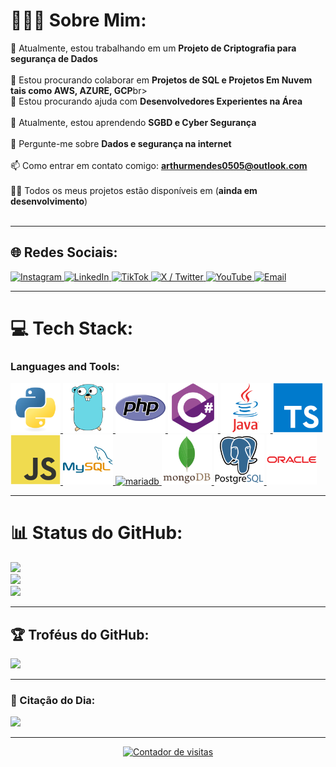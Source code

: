 # 🙋🏻‍♂️ Sobre Mim:
🔭 Atualmente, estou trabalhando em um **Projeto de Criptografia para segurança de Dados**<br><br>
👯 Estou procurando colaborar em **Projetos de SQL e Projetos Em Nuvem tais como AWS, AZURE, GCP**br><br>
🤝 Estou procurando ajuda com **Desenvolvedores Experientes na Área**<br><br>
🌱 Atualmente, estou aprendendo **SGBD e Cyber Segurança**<br><br>
💬 Pergunte-me sobre **Dados e segurança na internet**<br><br>
📫 Como entrar em contato comigo: **arthurmendes0505@outlook.com**<br><br>
👨‍💻 Todos os meus projetos estão disponíveis em (**ainda em desenvolvimento**)<br><br>

---

## 🌐 Redes Sociais:
<p align="left">
  <a href="https://instagram.com/Arthurlynow" target="_blank">
    <img src="https://img.shields.io/badge/Instagram-%23E4405F?style=for-the-badge&logo=Instagram&logoColor=white" alt="Instagram"/>
  </a>
  <a href="#">
    <img src="https://img.shields.io/badge/LinkedIn-%230077B5?style=for-the-badge&logo=linkedin&logoColor=white" alt="LinkedIn"/>
  </a>
  <a href="https://tiktok.com/@ArthurEntsev33" target="_blank">
    <img src="https://img.shields.io/badge/TikTok-%23000000?style=for-the-badge&logo=TikTok&logoColor=white" alt="TikTok"/>
  </a>
  <a href="https://x.com/ArthurEntsev33" target="_blank">
    <img src="https://img.shields.io/badge/X-%23000000?style=for-the-badge&logo=X&logoColor=white" alt="X / Twitter"/>
  </a>
  <a href="https://youtube.com/@@ArthurmEntsev" target="_blank">
    <img src="https://img.shields.io/badge/YouTube-%23FF0000?style=for-the-badge&logo=YouTube&logoColor=white" alt="YouTube"/>
  </a>
  <a href="mailto:arthurmendes0505@outlook.com">
    <img src="https://img.shields.io/badge/Email-D14836?style=for-the-badge&logo=gmail&logoColor=white" alt="Email"/>
  </a>
</p>

---

# 💻 Tech Stack:
<h3 align="left">Languages and Tools:</h3>
<p align="left"> 
  <a href="https://www.python.org" target="_blank" rel="noreferrer"> 
    <img src="https://raw.githubusercontent.com/devicons/devicon/master/icons/python/python-original.svg" alt="python" width="80" height="80"/> 
  </a> 
  <a href="https://golang.org" target="_blank" rel="noreferrer"> 
    <img src="https://raw.githubusercontent.com/devicons/devicon/master/icons/go/go-original.svg" alt="go" width="80" height="80"/> 
  </a> 
  <a href="https://www.php.net" target="_blank" rel="noreferrer"> 
    <img src="https://raw.githubusercontent.com/devicons/devicon/master/icons/php/php-original.svg" alt="php" width="80" height="80"/> 
  </a> 
  <a href="https://www.w3schools.com/cs/" target="_blank" rel="noreferrer"> 
    <img src="https://raw.githubusercontent.com/devicons/devicon/master/icons/csharp/csharp-original.svg" alt="csharp" width="80" height="80"/> 
  </a> 
  <a href="https://www.java.com/" target="_blank" rel="noreferrer"> 
    <img src="https://raw.githubusercontent.com/devicons/devicon/master/icons/java/java-original-wordmark.svg" alt="java" width="80" height="80"/> 
  </a> 
  <a href="https://www.typescriptlang.org/" target="_blank" rel="noreferrer"> 
    <img src="https://raw.githubusercontent.com/devicons/devicon/master/icons/typescript/typescript-original.svg" alt="typescript" width="80" height="80"/> 
  </a> 
  <a href="https://developer.mozilla.org/en-US/docs/Web/JavaScript" target="_blank" rel="noreferrer"> 
    <img src="https://raw.githubusercontent.com/devicons/devicon/master/icons/javascript/javascript-original.svg" alt="javascript" width="80" height="80"/> 
  </a> 
  <a href="https://www.mysql.com/" target="_blank" rel="noreferrer"> 
    <img src="https://raw.githubusercontent.com/devicons/devicon/master/icons/mysql/mysql-original-wordmark.svg" alt="mysql" width="80" height="80"/> 
  </a> 
  <a href="https://mariadb.org/" target="_blank" rel="noreferrer"> 
    <img src="https://www.vectorlogo.zone/logos/mariadb/mariadb-icon.svg" alt="mariadb" width="80" height="80"/> 
  </a> 
  <a href="https://www.mongodb.com/" target="_blank" rel="noreferrer"> 
    <img src="https://raw.githubusercontent.com/devicons/devicon/master/icons/mongodb/mongodb-original-wordmark.svg" alt="mongodb" width="80" height="80"/> 
  </a> 
  <a href="https://www.postgresql.org" target="_blank" rel="noreferrer"> 
    <img src="https://raw.githubusercontent.com/devicons/devicon/master/icons/postgresql/postgresql-original-wordmark.svg" alt="postgresql" width="80" height="80"/> 
  </a> 
  <a href="https://www.oracle.com/" target="_blank" rel="noreferrer"> 
    <img src="https://raw.githubusercontent.com/devicons/devicon/master/icons/oracle/oracle-original.svg" alt="oracle" width="80" height="80"/> 
  </a> 
</p>




---

# 📊 Status do GitHub:
![](https://github-readme-stats.vercel.app/api?username=arthurlynow098&theme=swift&hide_border=false&include_all_commits=false&count_private=false)<br/>
![](https://nirzak-streak-stats.vercel.app/?user=arthurlynow098&theme=swift&hide_border=false)<br/>
![](https://github-readme-stats.vercel.app/api/top-langs/?username=arthurlynow098&theme=swift&hide_border=false&include_all_commits=false&count_private=false&layout=compact)

---

## 🏆 Troféus do GitHub:
![](https://github-profile-trophy.vercel.app/?username=arthurlynow098&theme=highcontrast&no-frame=false&no-bg=false&margin-w=4)

---

### 📜 Citação do Dia:
![](https://quotes-github-readme.vercel.app/api?type=horizontal&theme=light)

---

<p align="center">
  <a href="https://visitcount.itsvg.in">
    <img src="https://visitcount.itsvg.in/api?id=arthurlynow098&icon=2&color=0" alt="Contador de visitas"/>
  </a>
</p>

<!-- Proudly created with GPRM ( https://gprm.itsvg.in ) -->
